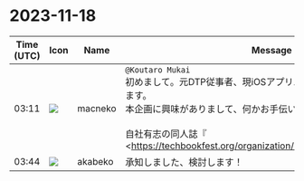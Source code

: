 # 2023-11-18

|Time (UTC)|Icon|Name|Message|
|---|---|---|---|
|03:11|![](https://avatars.slack-edge.com/2023-09-21/5922063967686_3dabeee470fec264ead6_72.jpg)|macneko|`@Koutaro Mukai` <br>初めまして。元DTP従事者、現iOSアプリエンジニアのmacnekoと申します。<br>本企画に興味がありまして、何かお手伝いしたいです！<br><br>自社有志の同人誌『 <https://techbookfest.org/organization/7WiXLZ3iFv9hNPDDqJeGC2|ゆめみ大技林>』の編集長（という名の組版、編集・校正、入稿担当）をしています。<br>この同人誌でVivliostyleを利用しており、技術書典15で頒布した『ゆめみ大技林 '23 (2)』ではVivliostyle Themesの新テーマのカスタマイズについて <https://zenn.dev/macneko/articles/e08dcfaef8e6b0|記事> を書いています。<br><br>協力できるところは、記事に書いたような同人誌向けの簡単なテーマのカスタマイズ、DTPあるあるの解決法などになるかと思います！<br><br>よろしくお願いします<br><blockquote>株式会社ゆめみの有志によるサークルです</blockquote><br><blockquote>Zenn: 新しくなった Vivliostyle Themes のカスタムテーマを公開する</blockquote>|
|03:44|![](https://avatars.slack-edge.com/2019-05-15/624511073651_25909952cd7a069ceed2_72.png)|akabeko|承知しました、検討します！|

